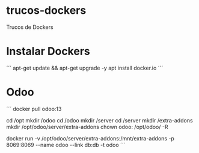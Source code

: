 # trucos-dockers
Trucos de Dockers

# Instalar Dockers
´´´
apt-get update && apt-get upgrade -y
apt  install docker.io
´´´

# Odoo
´´´
docker pull odoo:13

cd /opt
mkdir /odoo
cd /odoo
mkdir /server
cd /server
mkdir /extra-addons
mkdir /opt/odoo/server/extra-addons
chown odoo: /opt/odoo/ -R

docker run -v /opt/odoo/server/extra-addons:/mnt/extra-addons -p 8069:8069 --name odoo --link db:db -t odoo
´´´
